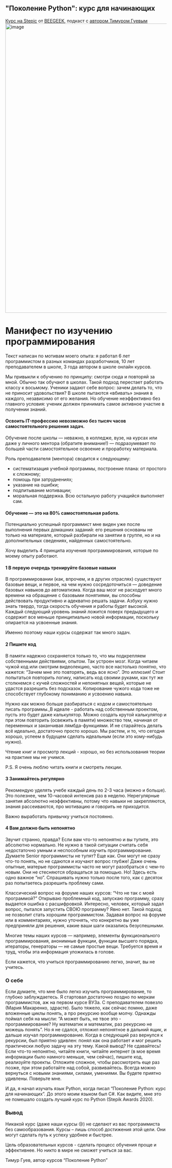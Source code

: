 ## "Поколение Python": курс для начинающих
[Курс на Stepic](https://stepik.org/course/58852/syllabus) от [BEEGEEK](https://pygen.ru/), подкаст с [автором Тимуром Гуевым](https://mlpodcast.mave.digital/ep-44)
<img width="904" alt="image" src="https://github.com/luta-wolf/pre-interview_tests/assets/58044383/31d57c1f-84b4-46b7-beb5-3e921228a140">

# Манифест по изучению программирования
Текст написан по мотивам моего опыта: я работал 6 лет программистом в разных командах разработчиков, 10 лет преподавателем в школе, 3 года автором в школе онлайн курсов.

Мы привыкли к обучению по принципу: смотри сюда и повторяй за мной. Обычно так обучают в школах. Такой подход перестает работать классу к восьмому. Ученики задают себе вопрос: зачем делать то, что не приносит удовольствия? В школе пытаются «вбивать» знания в каждого, независимо от его желания. Но обучение неэффективно без главного условия: ученик должен принимать самое активное участие в получении знаний.

#### Освоить IT-профессию невозможно без тысяч часов самостоятельного решения задач.
Обучение после школы —  неважно, в колледже, вузе, на курсах или даже у личного ментора (обратите внимание!) — подразумевает по большей части самостоятельное освоение и проработку материала.

Роль преподавателя (ментора) сводится к следующему:

- систематизация учебной программы, построение плана: от простого к сложному;
- помощь при затруднениях;
- указание на ошибки;
- подпитывание мотивации;
- моральная поддержка.
Всю остальную работу учащийся выполняет сам.

#### Обучение — это на 80% самостоятельная работа.
Потенциально успешный программист мне виден уже после выполнения первых домашних заданий: его решения основаны не только на материале, который разбирали на занятии в группе, но и на дополнительных сведениях, найденных самостоятельно.

Хочу выделить 4 принципа изучения программирования, которые по моему опыту работают.

#### 1 В первую очередь тренируйте базовые навыки
В программировании (как, впрочем, и в других отраслях) существуют базовые вещи, и первое, на чем нужно сосредоточиться — доведение базовых навыков до автоматизма. Когда ваш мозг не расходует много времени на обращение с базовыми понятиями, вы способны действовать продуктивно и адекватно решать задачи. Азбуку нужно знать твердо, тогда скорость обучения и работы будет высокой. Каждый следующий уровень знаний ложится поверх предыдущего и содержит все меньше принципиально новой информации, поскольку опирается на усвоенные знания.

Именно поэтому наши курсы содержат так много задач.

#### 2 Пишите код
В памяти надежно сохраняется только то, что мы подкрепляем собственными действиями, опытом. Так устроен мозг. Когда читаем чужой код или смотрим видеолекцию, часто все настолько понятно, что кажется: “Зачем мне это повторять, ведь все ясно”. Это иллюзия! Стоит попытаться повторить логику, написать код своими руками, как тут же столкнемся с кучей сложностей и непонятных вещей, которые не удастся разрешить без подсказок. Копирование чужого кода тоже не способствует глубокому пониманию и усвоению навыка.

Нужно как можно больше разбираться с кодом и самостоятельно писать программы.,В идеале - работать над собственным проектом, пусть это будет даже калькулятор. Можно создать крутой калькулятор и при этом повторить (освежить в памяти) множество тем, начиная от переменных и заканчивая лямбда-функциями. И не старайтесь делать всё идеально, достаточно просто хорошо. Мы растем, и то, что сегодня хорошо, успеем в будущем сделать идеальным (если это кому-нибудь нужно).

Чтение книг и просмотр лекций - хорошо, но без использования теории на практике мы не учимся.

P.S. Я очень люблю читать книги и смотреть лекции.

#### 3 Занимайтесь регулярно
Рекомендую уделять учебе каждый день по 2-3 часа (можно и больше). Это полезнее, чем 10-часовой интенсив раз в неделю.
Нерегулярные занятия абсолютно неэффективны, потому что навыки не закрепляются, знания рассеиваются, про мотивацию и говорить не приходится.

Важно выработать привычку учиться постоянно.

#### 4 Вам должно быть непонятно
Звучит странно, правда? Если вам что-то непонятно и вы тупите, это абсолютно нормально. Не нужно в такой ситуации считать себя недостаточно умным и неспособным изучить программирование. Думаете Senior программисты не тупят? Еще как. Они могут не сразу что-то понять, но не сдаются и изучают вопрос глубже! Даже очень опытные, матерые программисты часто не могут разобраться с чем-то новым. Они не стесняются обращаться за помощью. Но! Здесь есть одно важное “но”. Спрашивать нужно только после того, как с десяток раз попытаетесь разрешить проблему сами.

Классический вопрос на форуме наших курсов: “Что не так с моей программой?” Открываю проблемный код, запускаю программу, сразу выдается ошибка с расшифровкой. Интересно, человек, который задал вопрос, пытался запустить СВОЮ программу? Явно нет. Такой подход не позволит стать хорошим программистом. Задавая вопрос на форуме или в комментариях, нужно уточнять, что конкретно вы уже предприняли для решения, какие ваши шаги оказались безуспешными.

Многие темы наших курсов — например, элементы функционального программирования, анонимные функции, функции высшего порядка, итераторы, генераторы — не самые простые вещи. Требуется время и труд, чтобы эта информация уложилась в голове.

Если кажется, что учиться программированию легко, значит, вы не учитесь.

### О себе
Если думаете, что мне было легко изучить программирование, то глубоко заблуждаетесь. Я стартовал достаточно поздно по меркам программистов, аж на первом курсе ВУЗа. С преподавателем повезло (Мария Макаренко, здрасте). Было тяжело, как сейчас помню, даже вложенные циклы понять, а про рекурсию вообще молчу. Однажды  поймал себя на мысли: “А может быть, не твое это - программирование? Ну математик и математик, раз рекурсию не можешь понять”. Но я не сдался, отложил непонятное в дальний ящик, и дальше изучал программирование. Когда в следующий раз вернулся к рекурсии, был приятно удивлен: понял как она работает и мог решить практически любую задачу на эту тему. Какой вывод? Не сдавайтесь! Если что-то непонятно, читайте книги, читайте интернет (в мое время информации было намного меньше, чем сейчас), пишите код, реализуйте проекты. Отложите сложное, чтобы рассмотреть еще раз позже, при этом работайте над собой, развивайтесь. Всегда можно вернуться с новыми знаниями, силами, умениями. Вы будете приятно удивлены. Поверьте мне.

И да, я начал изучать язык Python, когда писал “Поколение Python: курс для начинающих”. До этого моим языком был C#. Как видите, мне это не помешало создать лучший курс по Python (Stepik Awards 2020).

### Вывод
Никакой курс (даже наши курсы 😢) не сделают из вас программиста без самообразования. Курсы – лишь способ достижения этой цели. Они могут сделать путь к успеху удобнее и быстрее.

Цель образовательных курсов - сделать процесс обучения проще и эффективнее. Но никто в мире не сможет учиться за вас.

Тимур Гуев, автор курсов “Поколение Python”
